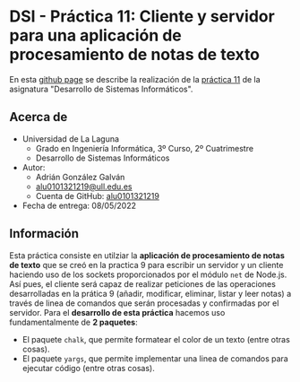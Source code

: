 # DSI - Práctica 11: Cliente y servidor para una aplicación de procesamiento de notas de texto
En esta [github page](https://pages.github.com/) se describe la realización de la [práctica 11](https://ull-esit-inf-dsi-2122.github.io/prct11-async-sockets/) de la asignatura "Desarrollo de Sistemas Informáticos".

## Acerca de
- Universidad de La Laguna
  - Grado en Ingeniería Informática, 3º Curso, 2º Cuatrimestre
  - Desarrollo de Sistemas Informáticos
- Autor:
  - Adrián González Galván
  - alu0101321219@ull.edu.es
  - Cuenta de GitHub: [alu0101321219](https://github.com/alu0101321219)
- Fecha de entrega: 08/05/2022

## Información
Esta práctica consiste en utilziar la __aplicación de procesamiento de notas de texto__ que se creó en la practica 9 para escribir un servidor y un cliente haciendo uso de los sockets proporcionados por el módulo `net` de Node.js. Así pues, el cliente será capaz de realizar peticiones de las operaciones desarrolladas en la prática 9 (añadir, modificar, eliminar, listar y leer notas) a través de linea de comandos que serán procesadas y confirmadas por el servidor. 
Para el __desarrollo de esta práctica__ hacemos uso fundamentalmente de __2 paquetes__:
- El paquete `chalk`, que permite formatear el color de un texto (entre otras cosas).
- El paquete `yargs`, que permite implementar una linea de comandos para ejecutar código (entre otras cosas).
